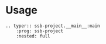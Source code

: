 # Usage

```{eval-rst}
.. typer:: ssb-project.__main__:main
    :prog: ssb-project
    :nested: full
```
